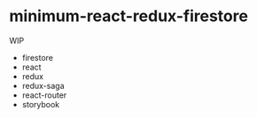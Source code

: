 # minimum-react-redux-firestore

WIP

- firestore
- react
- redux
- redux-saga
- react-router
- storybook
